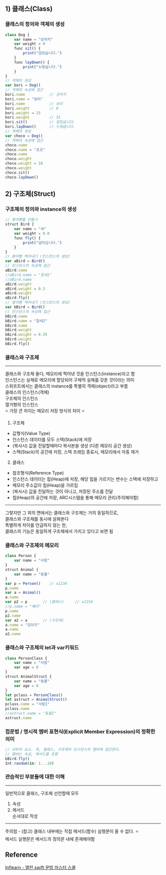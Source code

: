 ## 1) 클래스(Class)
### 클래스의 정의와 객체의 생성
```javascript
class Dog {
    var name = "강아지"
    var weight = 0
    func sit() {
        print("앉았습니다.")
    }
    func layDown() {
        print("누웠습니다.")
    }
}
// 객체의 생성
var bori = Dog()
// 객체의 속성에 접근
bori.name           // 강아지
bori.name = "보리"
bori.name           // 보리
bori.weight         // 0
bori.weight = 15
bori.weight         // 15
bori.sit()          // 앉았습니다.
bori.layDown()      // 누웠습니다.
// 객체의 생성
var choco = Dog()
// 객체의 속성에 접근
choco.name
choco.name = "초코"
choco.name
choco.weight
choco.weight = 10
choco.weight
choco.sit()
choco.layDown()
```
## 2) 구조체(Struct)
### 구조체의 정의와 instance의 생성
```javascript
// 붕어빵틀 만들기
struct Bird {
    var name = "새"
    var weight = 0.0
    func fly() {
        print("날아갑니다.")
    }
}
// 붕어빵 찍어내기 (인스턴스의 생성)
var aBird = Bird()
// 인스턴스의 속성에 접근
aBird.name
//aBird.name = "참새1"
//aBird.name
aBird.weight
aBird.weight = 0.3
aBird.weight
aBird.fly()
// 붕어빵 찍어내기 (인스턴스의 생성)
var bBird = Bird()
// 인스턴스의 속성에 접근
bBird.name
bBird.name = "참새2"
bBird.name
bBird.weight
bBird.weight = 0.35
bBird.weight
bBird.fly()
```
### 클래스와 구조체
---
 클래스와 구조체 둘다, 메모리에 찍어낸 것을 인스턴스(instance)라고 함  
 인스턴스는 실제로 메모리에 할당되어 구체적 실체를 갖춘 것이라는 의미  
 스위프트에서는 클래스의 instance를 특별히 객체(object)라고 부름  
 클래스의 인스턴스(객체)  
 구조체의 인스턴스  
 열거형의 인스턴스  
 ⭐️ 가장 큰 차이는 메모리 저장 방식의 차이 ⭐️  
 1) 구조체  
  - 값형식(Value Type)  
  - 인스턴스 데이터를 모두 스택(Stack)에 저장  
  - (복사시) 값을 전달할때마다 복사본을 생성 (다른 메모리 공간 생성)  
  - 스택(Stack)의 공간에 저장, 스택 프레임 종료시, 메모리에서 자동 제거  
 2) 클래스  
  - 참조형식(Reference Type)  
  - 인스턴스 데이터는 힙(Heap)에 저장, 해당 힙을 가르키는 변수는 스택에 저장하고  
  - 메모리 주소값이 힙(Heap)을 가르킴  
  - (복사시) 값을 전달하는 것이 아니고, 저장된 주소를 전달  
  - 힙(Heap)의 공간에 저장, ARC시스템을 통해 메모리 관리(주의해야함)  
---
그렇지만 그 외의 면에서는 클래스와 구조체는 거의 동일하므로,  
클래스와 구조체를 동시에 살펴본다  
특별하게 차이를 언급하지 않는 한,  
클래스의 기능은 동일하게 구조체에서 가지고 있다고 보면 됨
### 클래스와 구조체의 메모리
```javascript
class Person {
    var name = "사람"
}
struct Animal {
    var name = "동물"
}
var p = Person()    // x1234
p.name
var a = Animal()
a.name
var p2 = p       // (클래스)     // x1234
//p.name = "혜리"
p.name
p2.name
var a2 = a       // (구조체)
a.name = "강아지"
a.name
a2.name
```
### 클래스와 구조체의 let과 var키워드
```javascript
class PersonClass {
    var name = "사람"
    var age = 0
}
struct AnimalStruct {
    var name = "동물"
    var age = 0
}
let pclass = PersonClass()
let astruct = AnimalStruct()
pclass.name = "사람1"
pclass.name
//astruct.name = "동물1"
astruct.name
```
### 접문법 / 명시적 멤버 표현식(Explicit Member Expression)의 정확한 의미
```javascript
// 내부의 요소. 즉, 클래스, 구조체의 인스턴스의 멤버에 접근한다.
// 멤버는 속성, 메서드를 포함
bBird.fly()
Int.random(in: 1...10)
```
### 관습적인 부분들에 대한 이해
---
 일반적으로 클래스, 구조체 선언할때 모두
 1) 속성 
 2) 메서드  
 순서대로 작성

---
주의점 - (참고) 클래스 내부에는 직접 메서드(함수) 실행문이 올 수 없다. ⭐️  
메서드 실행문은 메서드의 정의문 내에 존재해야함  
## Reference
[Inflearn - 앨런 swift 문법 마스터 스쿨](https://www.inflearn.com/course/%EC%8A%A4%EC%9C%84%ED%94%84%ED%8A%B8-%EB%AC%B8%EB%B2%95-%EB%A7%88%EC%8A%A4%ED%84%B0-%EC%8A%A4%EC%BF%A8/dashboard)
